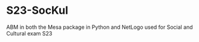 # S23-SocKul
ABM in both the Mesa package in Python and NetLogo used for Social and Cultural exam S23
